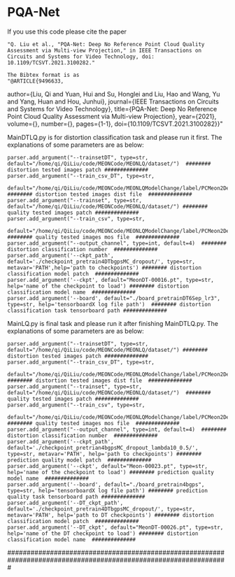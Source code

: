 # PQA-Net
If you use this code please cite the paper 

    "Q. Liu et al., "PQA-Net: Deep No Reference Point Cloud Quality Assessment via Multi-view Projection," in IEEE Transactions on Circuits and Systems for Video Technology, doi: 10.1109/TCSVT.2021.3100282."
    
    The Bibtex format is as
    "@ARTICLE{9496633,
  author={Liu, Qi and Yuan, Hui and Su, Honglei and Liu, Hao and Wang, Yu and Yang, Huan and Hou, Junhui},
  journal={IEEE Transactions on Circuits and Systems for Video Technology}, 
  title={PQA-Net: Deep No Reference Point Cloud Quality Assessment via Multi-view Projection}, 
  year={2021},
  volume={},
  number={},
  pages={1-1},
  doi={10.1109/TCSVT.2021.3100282}}"


MainDTLQ.py is for distortion classification task and please run it first.
The explanations of some parameters are as below: 
 
    parser.add_argument("--trainsetDT", type=str, default="/home/qi/QiLiu/code/MEONCode/MEONLQ/dataset/")  ######## distortion tested images patch ##############
    parser.add_argument("--train_csv_DT", type=str,
                            default="/home/qi/QiLiu/code/MEONCode/MEONLQModelChange/label/PCMeon2DelDMOSSameTrainbcmp_dist.txt") ######## distortion tested images dist file  ##############
    parser.add_argument("--trainset", type=str, default="/home/qi/QiLiu/code/MEONCode/MEONLQ/dataset/") ######## quality tested images patch ##############
    parser.add_argument("--train_csv", type=str,
                        default="/home/qi/QiLiu/code/MEONCode/MEONLQModelChange/label/PCMeon2DelDMOSSameTrainbcmp_mos.txt") ######## quality tested images mos file  ##############
    parser.add_argument("--output_channel", type=int, default=4)  ######## distortion classification number  ##############
    parser.add_argument('--ckpt_path', default='./checkpoint_pretrain4DTbgpsMC_dropout/', type=str, metavar='PATH',help='path to checkpoints') ######## distortion classification model patch  ##############
    parser.add_argument('--ckpt', default="MeonDT-00016.pt", type=str, help='name of the checkpoint to load') ######## distortion classification model name  ##############
    parser.add_argument('--board', default="./board_pretrainDT6Sep_lr3", type=str, help='tensorboardX log file path')  ######## distortion classification task tensorboard path ##############

MainLQ.py is final task and please run it after finishing MainDTLQ.py.
The explanations of some parameters are as below: 

    parser.add_argument("--trainsetDT", type=str, default="/home/qi/QiLiu/code/MEONCode/MEONLQ/dataset/") ######## distortion tested images patch ##############
    parser.add_argument("--train_csv_DT", type=str,
                            default="/home/qi/QiLiu/code/MEONCode/MEONLQModelChange/label/PCMeon2DelDMOSSameTrainbcmp_dist.txt") ######## distortion tested images dist file  ##############
    parser.add_argument("--trainset", type=str, default="/home/qi/QiLiu/code/MEONCode/MEONLQ/dataset/")  ######## quality tested images patch ##############
    parser.add_argument("--train_csv", type=str,
                        default="/home/qi/QiLiu/code/MEONCode/MEONLQModelChange/label/PCMeon2DelDMOSSameTrainbcmp_mos.txt") ######## quality tested images mos file  ##############
    parser.add_argument("--output_channel", type=int, default=4)  ######## distortion classification number  ##############
    parser.add_argument('--ckpt_path', default='./checkpoint_pretrian4bgpsMC_dropout_lambda10_0.5/', type=str, metavar='PATH', help='path to checkpoints') ######## prediction quality model patch  ##############
    parser.add_argument('--ckpt', default="Meon-00023.pt", type=str, help='name of the checkpoint to load') ######## prediction quality model name  ##############
    parser.add_argument('--board', default="./board_pretrain4bgps", type=str, help='tensorboardX log file path') ######## prediction quality task tensorboard path ##############
    parser.add_argument('--DT_ckpt_path', default='./checkpoint_pretrain4DTbgpsMC_dropout/', type=str, metavar='PATH', help='path to DT checkpoints') ######## distortion classification model patch  ##############
    parser.add_argument('--DT_ckpt', default="MeonDT-00026.pt", type=str, help='name of the DT checkpoint to load') ######## distortion classification model name  ##############
    
 #################################################################################################################

    
